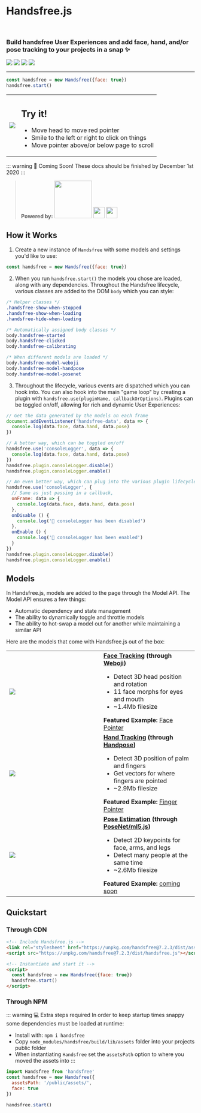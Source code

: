 <h1 class="mb-0">Handsfree.js</h1>
<h3 style="padding-top: 2em">Build handsfree User Experiences and add face, hand, and/or pose tracking to your projects in a snap ✨</h3>
<p class="verticle-middle-children space-children">
  <a href="https://github.com/midiblocks/handsfree"><img src="https://img.shields.io/github/stars/midiblocks/handsfree?style=social"></a>
  <a href="https://github.com/midiblocks/handsfree"><img src="https://img.shields.io/github/last-commit/handsfreejs/handsfree.svg"></a>
  <a href="https://github.com/midiblocks/handsfree"><img src="https://img.shields.io/github/release-pre/handsfreejs/handsfree.svg"></a>
  <a href="https://github.com/midiblocks/handsfree"><img src="https://img.shields.io/github/repo-size/handsfreejs/handsfree.svg"></a>
</p>

---

```js
const handsfree = new Handsfree({face: true})
handsfree.start()
```

<table>
  <tr>
    <td class="col-6"><img src="https://media.giphy.com/media/Iv2aSMS0QTy2P5JNCX/source.gif"></td>
    <td class="col-6">
      <h2>Try it!</h2>
      <ul>
        <li>Move head to move red pointer</li>
        <li>Smile to the left or right to click on things</li>
        <li>Move pointer above/or below page to scroll</li>
      </ul>
      <HandsfreeToggle text-off="Activate Face Pointer" text-on="Stop Handsfree" />
    </td>
  </tr>
</table>

::: warning 📅 Coming Soon!
These docs should be finished by December 1st 2020
:::

<blockquote class="verticle-middle-children space-children text-center">
  <strong>Powered by:</strong>
  <a href="https://github.com/jeeliz/jeelizWeboji"><img width=100 src="https://jeeliz.com/wp-content/uploads/2018/01/LOGO_JEELIZ_BLUE.png"></a>
  <a href="https://github.com/tensorflow/tfjs-models/"><img src='https://i.imgur.com/KqlnNuA.png' height=30></a> <a href="https://ml5js.org/"><img src="https://i.imgur.com/rgguSyv.png" height=30></a>
</blockquote>

## How it Works

1. Create a new instance of `Handsfree` with some models and settings you'd like to use:
```js
const handsfree = new Handsfree({face: true})
```

2. When you run `handsfree.start()` the models you chose are loaded, along with any dependencies. Throughout the Handsfree lifecycle, various classes are added to the DOM `body` which you can style:

```css
/* Helper classes */
.handsfree-show-when-stopped
.handsfree-show-when-loading
.handsfree-hide-when-loading

/* Automatically assigned body classes */
body.handsfree-started
body.handsfree-clicked
body.handsfree-calibrating

/* When different models are loaded */
body.handsfree-model-weboji
body.handsfree-model-handpose
body.handsfree-model-posenet
```

3. Throughout the lifecycle, various events are dispatched which you can hook into. You can also hook into the main "game loop" by creating a plugin with `handsfree.use(pluginName, callbackOrOptions)`. Plugins can be toggled on/off, allowing for rich and dynamic User Experiences:

```js
// Get the data generated by the models on each frame
document.addEventListener('handsfree-data', data => {
  console.log(data.face, data.hand, data.pose)
})

// A better way, which can be toggled on/off
handsfree.use('consoleLogger', data => {
  console.log(data.face, data.hand, data.pose)
})
handsfree.plugin.consoleLogger.disable()
handsfree.plugin.consoleLogger.enable()

// An even better way, which can plug into the various plugin lifecycles too
handsfree.use('consoleLogger', {
  // Same as just passing in a callback, 
  onFrame: data => {
    console.log(data.face, data.hand, data.pose)
  },
  onDisable () {
    console.log('🔌 consoleLogger has been disabled')
  },
  onEnable () {
    console.log('🔌 consoleLogger has been enabled')
  }
})
handsfree.plugin.consoleLogger.disable()
handsfree.plugin.consoleLogger.enable()
```

## Models

In Handsfree.js, models are added to the page through the Model API. The Model API ensures a few things:

- Automatic dependency and state management
- The ability to dynamically toggle and throttle models
- The ability to hot-swap a model out for another while maintaining a similar API

Here are the models that come with Handsfree.js out of the box:

<table>
  <tr>
    <td style="width: 50%"><a href="/examples/face-pointer"><img src="https://media.giphy.com/media/Iv2aSMS0QTy2P5JNCX/source.gif"></a></td>
    <td>
      <div><strong><a href="/docs/face">Face Tracking</a> (through <a href="https://github.com/jeeliz/jeelizWeboji">Weboji</a>)</strong></div>
      <ul>
        <li>Detect 3D head position and rotation</li>
        <li>11 face morphs for eyes and mouth</li>
        <li>~1.4Mb filesize</li>
      </ul>
      <div><strong>Featured Example:</strong> <a href="/examples/face-pointer">Face Pointer</a></div>
    </td>
  </tr>
  <tr>
    <td style="width: 50%"><a href="/examples/finger-pointer"><img src="https://media2.giphy.com/media/2vcbWI2ZAPeGvJVpII/giphy.gif"></a></td>
    <td>
      <div><strong><a href="/docs/hand">Hand Tracking</a> (through <a href="https://github.com/tensorflow/tfjs-models/tree/master/handpose">Handpose</a>)</strong></div>
      <ul>
        <li>Detect 3D position of palm and fingers</li>
        <li>Get vectors for where fingers are pointed</li>
        <li>~2.9Mb filesize</li>
      </ul>
      <div><strong>Featured Example:</strong> <a href="/examples/finger-pointer">Finger Pointer</a></div>
    </td>
  </tr>
  <tr>
    <td style="width: 50%"><a href="https://flappy-pose.glitch.me/"><img src="https://media1.giphy.com/media/gUHHKdnuOW4OGOXcrI/giphy.gif"></a></td>
    <td>
      <div><strong><a href="/docs/pose">Pose Estimation</a> (through <a href="https://github.com/tensorflow/tfjs-models/tree/master/posenet">PoseNet/ml5.js</a>)</strong></div>
      <ul>
        <li>Detect 2D keypoints for face, arms, and legs</li>
        <li>Detect many people at the same time</li>
        <li>~2.6Mb filesize</li>
      </ul>
      <div><strong>Featured Example:</strong> <a href="https://flappy-pose.glitch.me/">coming soon</a></div>
    </td>
  </tr>
</table>

## Quickstart

### Through CDN
```html
<!-- Include Handsfree.js -->
<link rel="stylesheet" href="https://unpkg.com/handsfree@7.2.3/dist/assets/handsfree.css" />
<script src="https://unpkg.com/handsfree@7.2.3/dist/handsfree.js"></script>

<!-- Instantiate and start it -->
<script>
  const handsfree = new Handsfree({face: true})
  handsfree.start()
</script>
```

### Through NPM

::: warning 💻 Extra steps required
In order to keep startup times snappy some dependencies must be loaded at runtime:

- Install with: `npm i handsfree`
- Copy `node_modules/handsfree/build/lib/assets` folder into your projects public folder
- When instantiating `Handsfree` set the `assetsPath` option to where you moved the assets into
:::

```js
import Handsfree from 'handsfree'
const handsfree = new Handsfree({
  assetsPath: '/public/assets/',
  face: true
})

handsfree.start()
```